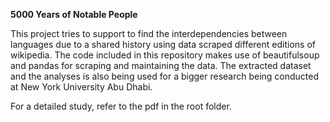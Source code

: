 <b> 5000 Years of Notable People </b>

This project tries to support to find the interdependencies between languages due to a shared history using data scraped different editions of wikipedia. The code included in this repository makes use of beautifulsoup and pandas for scraping and maintaining the data. The extracted dataset and the analyses is also being used for a bigger research being conducted at New York University Abu Dhabi. 

For a detailed study, refer to the pdf in the root folder. 
